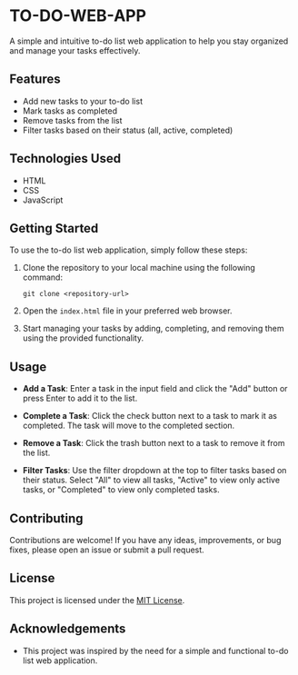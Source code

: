 # TO-DO-WEB-APP
A simple and intuitive to-do list web application to help you stay organized and manage your tasks effectively.

## Features

- Add new tasks to your to-do list
- Mark tasks as completed
- Remove tasks from the list
- Filter tasks based on their status (all, active, completed)

## Technologies Used

- HTML
- CSS
- JavaScript

## Getting Started

To use the to-do list web application, simply follow these steps:

1. Clone the repository to your local machine using the following command:
   ```
   git clone <repository-url>
   ```

2. Open the `index.html` file in your preferred web browser.

3. Start managing your tasks by adding, completing, and removing them using the provided functionality.

## Usage

- **Add a Task**: Enter a task in the input field and click the "Add" button or press Enter to add it to the list.

- **Complete a Task**: Click the check button next to a task to mark it as completed. The task will move to the completed section.

- **Remove a Task**: Click the trash button next to a task to remove it from the list.

- **Filter Tasks**: Use the filter dropdown at the top to filter tasks based on their status. Select "All" to view all tasks, "Active" to view only active tasks, or "Completed" to view only completed tasks.

## Contributing

Contributions are welcome! If you have any ideas, improvements, or bug fixes, please open an issue or submit a pull request.

## License

This project is licensed under the [MIT License](LICENSE).

## Acknowledgements

- This project was inspired by the need for a simple and functional to-do list web application.
